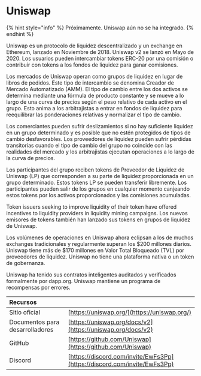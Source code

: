# Uniswap

{% hint style="info" %}
Próximamente. Uniswap aún no se ha integrado.
{% endhint %}

Uniswap es un protocolo de liquidez descentralizado y un exchange en Ethereum, lanzado en Noviembre de 2018. Uniswap v2 se lanzó en Mayo de 2020. Los usuarios pueden intercambiar tokens ERC-20 por una comisión o contribuir con tokens a los fondos de liquidez para ganar comisiones.

Los mercados de Uniswap operan como grupos de liquidez en lugar de libros de pedidos. Este tipo de intercambio se denomina Creador de Mercado Automatizado \(AMM\). El tipo de cambio entre los dos activos se determina mediante una fórmula de producto constante y se mueve a lo largo de una curva de precios según el peso relativo de cada activo en el grupo. Esto anima a los arbitrajistas a entrar en fondos de liquidez para reequilibrar las ponderaciones relativas y normalizar el tipo de cambio.

Los comerciantes pueden sufrir deslizamientos si no hay suficiente liquidez en un grupo determinado y es posible que no estén protegidos de tipos de cambio desfavorables. Los proveedores de liquidez pueden sufrir pérdidas transitorias cuando el tipo de cambio del grupo no coincide con las realidades del mercado y los arbitrajistas ejecutan operaciones a lo largo de la curva de precios.

Los participantes del grupo reciben tokens de Proveedor de Liquidez de Uniswap \(LP\) que corresponden a su parte de liquidez proporcionada en un grupo determinado. Estos tokens LP se pueden transferir libremente. Los participantes pueden salir de los grupos en cualquier momento canjeando estos tokens por los activos proporcionados y las comisiones acumuladas.

Token issuers seeking to improve liquidity of their token have offered incentives to liquidity providers in liquidity mining campaigns. Los nuevos emisores de tokens también han lanzado sus tokens en grupos de liquidez de Uniswap.

Los volúmenes de operaciones en Uniswap ahora eclipsan a los de muchos exchanges tradicionales y regularmente superan los $200 millones diarios. Uniswap tiene más de $170 millones en Valor Total Bloqueado \(TVL\) por proveedores de liquidez. Uniswap no tiene una plataforma nativa o un token de gobernanza.

Uniswap ha tenido sus contratos inteligentes auditados y verificados formalmente por dapp.org. Uniswap mantiene un programa de recompensas por errores.

| Recursos                        |                                                                          |
|:------------------------------- |:------------------------------------------------------------------------ |
| Sitio oficial                   | [https://uniswap.org/](https://uniswap.org/)                             |
| Documentos para desarrolladores | [https://uniswap.org/docs/v2](https://uniswap.org/docs/v2)               |
| GitHub                          | [https://github.com/Uniswap](https://github.com/Uniswap)                 |
| Discord                         | [https://discord.com/invite/EwFs3Pp](https://discord.com/invite/EwFs3Pp) |

